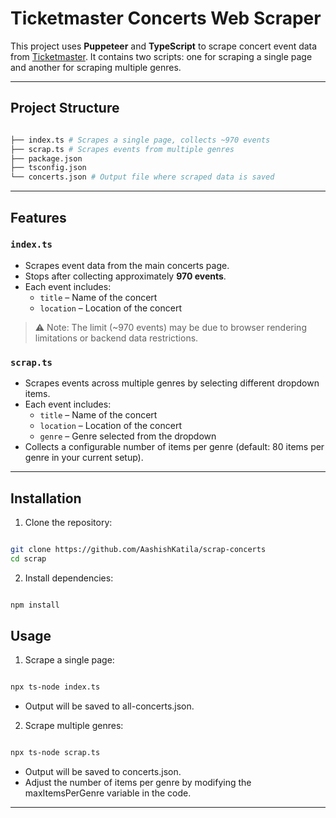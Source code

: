 # Ticketmaster Concerts Web Scraper

This project uses **Puppeteer** and **TypeScript** to scrape concert event data from [Ticketmaster](https://www.ticketmaster.com/discover/concerts). It contains two scripts: one for scraping a single page and another for scraping multiple genres.

---

## Project Structure

```bash

├── index.ts # Scrapes a single page, collects ~970 events
├── scrap.ts # Scrapes events from multiple genres
├── package.json
├── tsconfig.json
└── concerts.json # Output file where scraped data is saved

```

---

## Features

### `index.ts`

- Scrapes event data from the main concerts page.
- Stops after collecting approximately **970 events**.
- Each event includes:
  - `title` – Name of the concert
  - `location` – Location of the concert

> ⚠️ Note: The limit (~970 events) may be due to browser rendering limitations or backend data restrictions.

### `scrap.ts`

- Scrapes events across multiple genres by selecting different dropdown items.
- Each event includes:
  - `title` – Name of the concert
  - `location` – Location of the concert
  - `genre` – Genre selected from the dropdown
- Collects a configurable number of items per genre (default: 80 items per genre in your current setup).

---

## Installation

1. Clone the repository:

```bash

git clone https://github.com/AashishKatila/scrap-concerts
cd scrap

```

2. Install dependencies:

```bash

npm install

```

## Usage

1. Scrape a single page:

```bash

npx ts-node index.ts

```

- Output will be saved to all-concerts.json.

2. Scrape multiple genres:

```bash

npx ts-node scrap.ts

```

- Output will be saved to concerts.json.
- Adjust the number of items per genre by modifying the maxItemsPerGenre variable in the code.

---
